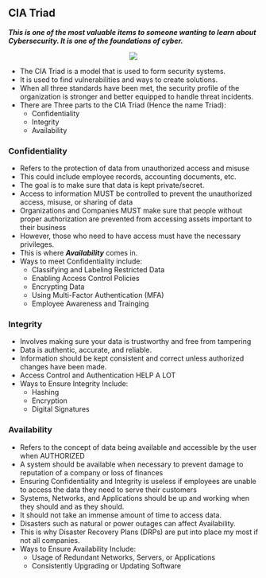 ## CIA Triad
***This is one of the most valuable items to someone wanting to learn about Cybersecurity. It is one of the foundations of cyber.***
<p align="center">
  <img src="http://some_place.com/image.png](https://github.com/GCU-GenCyber/GenCyber-Camp-23/blob/main/Principles%20of%20Security/img/Triad.png" />
</p>


+ The CIA Triad is a model that is used to form security systems. 
+ It is used to find vulnerabilities and ways to create solutions. 
+ When all three standards have been met, the security profile of the organization is stronger and better equipped to handle threat incidents.
+ There are Three parts to the CIA Triad (Hence the name Triad): 
  + Confidentiality
  + Integrity
  + Availability

### Confidentiality
+ Refers to the protection of data from unauthorized access and misuse
+ This could include employee records, accounting documents, etc. 
+ The goal is to make sure that data is kept private/secret. 
+ Access to information MUST be controlled to prevent the unauthorized access, misuse, or sharing of data
+ Organizations and Companies MUST make sure that people without proper authorization are prevented from accessing assets important to their business
+ However, those who need to have access must have the necessary privileges.
+ This is where ***Availability*** comes in. 
+ Ways to meet Confidentiality include:
  + Classifying and Labeling Restricted Data
  + Enabling Access Control Policies
  + Encrypting Data
  + Using Multi-Factor Authentication (MFA)
  + Employee Awareness and Trainging

### Integrity
+ Involves making sure your data is trustworthy and free from tampering
+ Data is authentic, accurate, and reliable.
+ Information should be kept consistent and correct unless authorized changes have been made.
+ Access Control and Authentication HELP A LOT
+ Ways to Ensure Integrity Include:
  + Hashing
  + Encryption
  + Digital Signatures

### Availability 
+ Refers to the concept of data being available and accessible by the user when AUTHORIZED
+ A system should be available when necessary to prevent damage to reputation of a company or loss of finances
+ Ensuring Confidentiality and Integrity is useless if employees are unable to access the data they need to serve their customers
+ Systems, Networks, and Applications should be up and working when they should and as they should. 
+ It should not take an immense amount of time to access data. 
+ Disasters such as natural or power outages can affect Availability.
+ This is why Disaster Recovery Plans (DRPs) are put into place my most if not all companies. 
+ Ways to Ensure Availability Include:
  + Usage of Redundant Networks, Servers, or Applications
  + Consistently Upgrading or Updating Software


